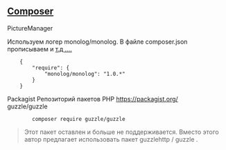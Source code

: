 ## [Composer](https://getcomposer.org/doc/01-basic-usage.md)
PictureManager

Используем логер monolog/monolog. В файле composer.json прописываем и [т.д ....](https://getcomposer.org/doc/01-basic-usage.md)
        
        {
            "require": {
                "monolog/monolog": "1.0.*"
            }
        }
        
 Packagist Репозиторий пакетов PHP https://packagist.org/       
guzzle/guzzle
            
            composer require guzzle/guzzle
            
  > Этот пакет оставлен и больше не поддерживается. Вместо этого автор предлагает использовать пакет guzzlehttp / guzzle .